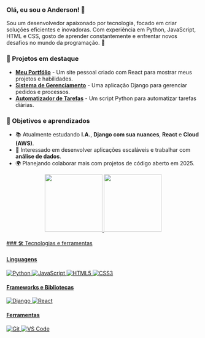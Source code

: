 ### Olá, eu sou o Anderson! 👋

Sou um desenvolvedor apaixonado por tecnologia, focado em criar soluções eficientes e inovadoras. Com experiência em Python, JavaScript, HTML e CSS, gosto de aprender constantemente e enfrentar novos desafios no mundo da programação. 🚀

### 🌟 Projetos em destaque

- [**Meu Portfólio**](https://github.com/anderson-snow/portfolio) - Um site pessoal criado com React para mostrar meus projetos e habilidades.
- [**Sistema de Gerenciamento**](https://github.com/anderson-snow/gerenciamento-sistema) - Uma aplicação Django para gerenciar pedidos e processos.
- [**Automatizador de Tarefas**](https://github.com/anderson-snow/automatizador) - Um script Python para automatizar tarefas diárias.

### 🎯 Objetivos e aprendizados

- 📚 Atualmente estudando **I.A.**, **Django com sua nuances**, **React** e **Cloud (AWS)**.
- 💼 Interessado em desenvolver aplicações escaláveis e trabalhar com **análise de dados**.
- 🌍 Planejando colaborar mais com projetos de código aberto em 2025.

<div align="center">
  <a href="https://github.com/anderson-snow">
  <img height="150em" src="https://github-readme-stats.vercel.app/api?username=anderson-snow&show_icons=true&theme=dark&include_all_commits=true&count_private=true"/>
  <img height="150em"  src="https://github-readme-stats.vercel.app/api/top-langs/?username=anderson-snow&layout=compact&langs_count=7&theme=dark"/>
</div>

<div style="display: inline_block"><br>
  ### 🛠️ Tecnologias e ferramentas

  #### Linguagens
  ![Python](https://img.shields.io/badge/Python-3776AB?style=for-the-badge&logo=python&logoColor=white)
  ![JavaScript](https://img.shields.io/badge/JavaScript-F7DF1E?style=for-the-badge&logo=javascript&logoColor=black)
  ![HTML5](https://img.shields.io/badge/HTML5-E34F26?style=for-the-badge&logo=html5&logoColor=white)
  ![CSS3](https://img.shields.io/badge/CSS3-1572B6?style=for-the-badge&logo=css3&logoColor=white)
  
  #### Frameworks e Bibliotecas
  ![Django](https://img.shields.io/badge/Django-092E20?style=for-the-badge&logo=django&logoColor=white)
  ![React](https://img.shields.io/badge/React-61DAFB?style=for-the-badge&logo=react&logoColor=black)
  
  #### Ferramentas
  ![Git](https://img.shields.io/badge/Git-F05032?style=for-the-badge&logo=git&logoColor=white)
  ![VS Code](https://img.shields.io/badge/VS_Code-007ACC?style=for-the-badge&logo=visual-studio-code&logoColor=white) 
  
</div>  


